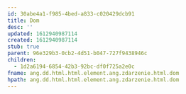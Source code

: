 ```yaml
---
id: 30abe4a1-f985-4bed-a833-c020429dcb91
title: Dom
desc: ''
updated: 1612940987114
created: 1612940987114
stub: true
parent: 96e329b3-0cb2-4d51-b047-727f9438946c
children:
  - 1d2a6194-6854-42b3-92bc-df0f725a2e0c
fname: ang.dd.html.html.element.ang.zdarzenie.html.dom
hpath: ang.dd.html.html.element.ang.zdarzenie.html.dom
---
```



